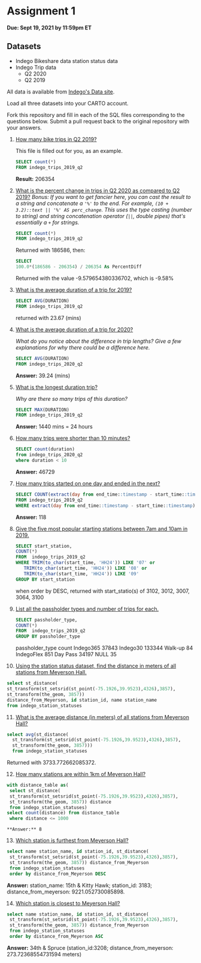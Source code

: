 # Assignment 1

**Due: Sept 19, 2021 by 11:59pm ET**

## Datasets

* Indego Bikeshare data station status data
* Indego Trip data
  - Q2 2020
  - Q2 2019

All data is available from [Indego's Data site](https://www.rideindego.com/about/data/).

Load all three datasets into your CARTO account.

Fork this repository and fill in each of the SQL files corresponding to the questions below. Submit a pull request back to the original repository with your answers.

1. [How many bike trips in Q2 2019?](query01.sql)

    This file is filled out for you, as an example.

    ```SQL
    SELECT count(*)
    FROM indego_trips_2019_q2
    ```

    **Result:** 206354

2. [What is the percent change in trips in Q2 2020 as compared to Q2 2019?](query02.sql)
    _Bonus: If you want to get fancier here, you can cast the result to a string and concatenate a `'%'` to the end. For example, `(10 + 3.2)::text || '%' AS perc_change`. This uses the type casting (number to string) and string concatenation operator (`||`, double pipes) that's essentially a `+` for strings._
    ```SQL
    SELECT count(*)
    FROM indego_trips_2019_q2
    ```
    Returned with 186586, then:
    ```SQL
    SELECT  
    100.0*(186586 - 206354) / 206354 As PercentDiff
    ```
    Returned with the value -9.579654380336702, which is -9.58%
    
3. [What is the average duration of a trip for 2019?](query03.sql)
   ```SQL
   SELECT AVG(DURATION)
   FROM indego_trips_2019_q2
   ```
   returned with 23.67 (mins)
   
4. [What is the average duration of a trip for 2020?](query04.sql)

    _What do you notice about the difference in trip lengths? Give a few explanations for why there could be a difference here._
    ```SQL
    SELECT AVG(DURATION)
    FROM indego_trips_2020_q2
    ```
    **Answer:** 39.24 (mins)

5. [What is the longest duration trip?](query05.sql)

    _Why are there so many trips of this duration?_
    ```SQL
    SELECT MAX(DURATION)
    FROM indego_trips_2019_q2
    ```
    **Answer:** 1440 mins = 24 hours

6. [How many trips were shorter than 10 minutes?](query06.sql)
   ```SQL
   SELECT count(duration)
   from indego_trips_2020_q2
   where duration < 10
   ```
   **Answer:** 46729
   
7. [How many trips started on one day and ended in the next?](query07.sql)

   ```SQL
   SELECT COUNT(extract(day from end_time::timestamp - start_time::timestamp))
   FROM indego_trips_2019_q2
   WHERE extract(day from end_time::timestamp - start_time::timestamp)=1
   ```
   **Answer:** 118

8. [Give the five most popular starting stations between 7am and 10am in 2019.](query08.sql)

    ```SQL
    SELECT start_station,
    COUNT(*)
    FROM  indego_trips_2019_q2
    WHERE TRIM(to_char(start_time, 'HH24')) LIKE '07' or 
       TRIM(to_char(start_time, 'HH24')) LIKE '08' or 
       TRIM(to_char(start_time, 'HH24')) LIKE '09'
    GROUP BY start_station
    ```
    when order by DESC, returned with start_statio(s) of 3102, 3012, 3007, 3064, 3100

9. [List all the passholder types and number of trips for each.](query09.sql)
    ```SQL
    SELECT passholder_type,
    COUNT(*)
    FROM  indego_trips_2019_q2
    GROUP BY passholder_type
    ```
    passholder_type	count
    Indego365	37843
    Indego30	133344
    Walk-up	84
    IndegoFlex	851
    Day Pass	34197
    NULL	35
10. [Using the station status dataset, find the distance in meters of all stations from Meyerson Hall.](query10.sql)
   ```SQL
   select st_distance(
   st_transform(st_setsrid(st_point(-75.1926,39.9523),4326),3857),
   st_transform(the_geom, 3857)) 
   distance_from_Meyerson, id station_id, name station_name
   from indego_station_statuses
   ```

11. [What is the average distance (in meters) of all stations from Meyerson Hall?](query11.sql)
   ```SQL
   select avg(st_distance(
     st_transform(st_setsrid(st_point(-75.1926,39.9523),4326),3857),
     st_transform(the_geom, 3857)))
     from indego_station_statuses
   ```
   Returned with 3733.772662085372.
    
12. [How many stations are within 1km of Meyerson Hall?](query12.sql)
   ```SQL
   with distance_table as(
    select st_distance(
    st_transform(st_setsrid(st_point(-75.1926,39.9523),4326),3857),
    st_transform(the_geom, 3857)) distance
    from indego_station_statuses)
   select count(distance) from distance_table
    where distance <= 1000
   ``` 
    **Answer:** 8

13. [Which station is furthest from Meyerson Hall?](query13.sql)
   ```SQL
   select name station_name, id station_id, st_distance(
    st_transform(st_setsrid(st_point(-75.1926,39.9523),4326),3857),
    st_transform(the_geom, 3857)) distance_from_Meyerson
    from indego_station_statuses
    order by distance_from_Meyerson DESC
  ```
  **Answer:** station_name: 15th & Kitty Hawk; station_id: 3183; distance_from_meyerson: 9221.052730085898.

14. [Which station is closest to Meyerson Hall?](query14.sql)
   ```SQL
   select name station_name, id station_id, st_distance(
    st_transform(st_setsrid(st_point(-75.1926,39.9523),4326),3857),
    st_transform(the_geom, 3857)) distance_from_Meyerson
    from indego_station_statuses
    order by distance_from_Meyerson ASC
   ```
   **Answer:** 34th & Spruce (station_id:3208; distance_from_meyerson: 273.72368554731594 meters)

